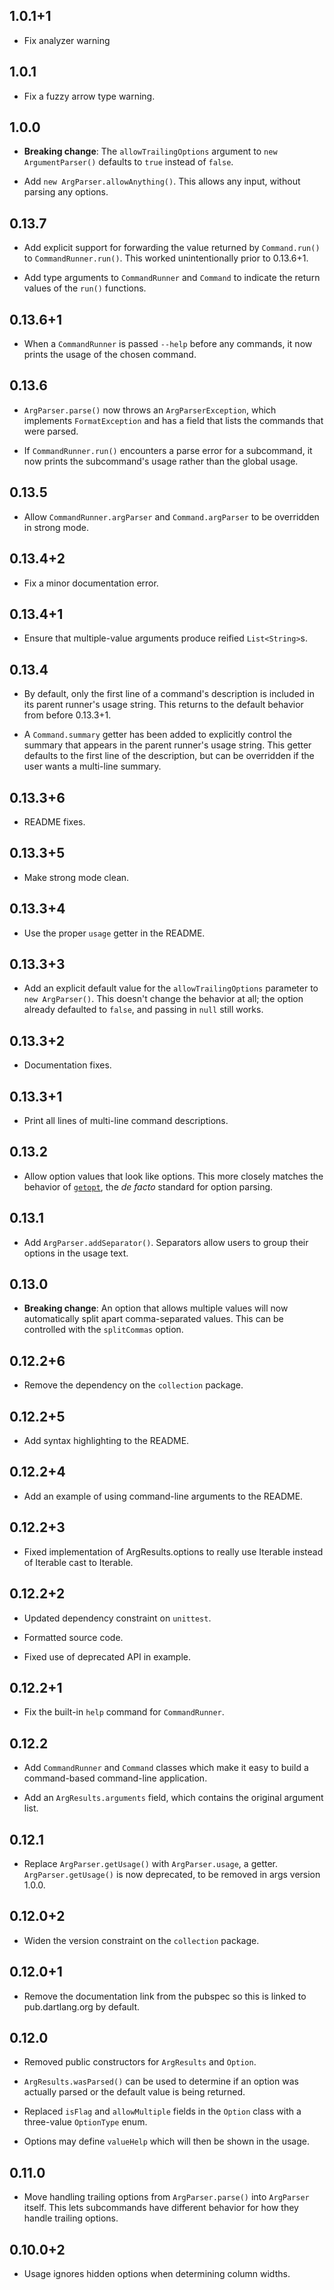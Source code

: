 ## 1.0.1+1

* Fix analyzer warning

## 1.0.1

* Fix a fuzzy arrow type warning.

## 1.0.0

* **Breaking change**: The `allowTrailingOptions` argument to `new
  ArgumentParser()` defaults to `true` instead of `false`.

* Add `new ArgParser.allowAnything()`. This allows any input, without parsing
  any options.

## 0.13.7

* Add explicit support for forwarding the value returned by `Command.run()` to
  `CommandRunner.run()`. This worked unintentionally prior to 0.13.6+1.

* Add type arguments to `CommandRunner` and `Command` to indicate the return
  values of the `run()` functions.

## 0.13.6+1

* When a `CommandRunner` is passed `--help` before any commands, it now prints
  the usage of the chosen command.

## 0.13.6

* `ArgParser.parse()` now throws an `ArgParserException`, which implements
  `FormatException` and has a field that lists the commands that were parsed.

* If `CommandRunner.run()` encounters a parse error for a subcommand, it now
  prints the subcommand's usage rather than the global usage.

## 0.13.5

* Allow `CommandRunner.argParser` and `Command.argParser` to be overridden in
  strong mode.

## 0.13.4+2

* Fix a minor documentation error.

## 0.13.4+1

* Ensure that multiple-value arguments produce reified `List<String>`s.

## 0.13.4

* By default, only the first line of a command's description is included in its
  parent runner's usage string. This returns to the default behavior from
  before 0.13.3+1.

* A `Command.summary` getter has been added to explicitly control the summary
  that appears in the parent runner's usage string. This getter defaults to the
  first line of the description, but can be overridden if the user wants a
  multi-line summary.

## 0.13.3+6

* README fixes.

## 0.13.3+5

* Make strong mode clean.

## 0.13.3+4

* Use the proper `usage` getter in the README.

## 0.13.3+3

* Add an explicit default value for the `allowTrailingOptions` parameter to `new
  ArgParser()`. This doesn't change the behavior at all; the option already
  defaulted to `false`, and passing in `null` still works.

## 0.13.3+2

* Documentation fixes.

## 0.13.3+1

* Print all lines of multi-line command descriptions.

## 0.13.2

* Allow option values that look like options. This more closely matches the
  behavior of [`getopt`][getopt], the *de facto* standard for option parsing.

[getopt]: http://man7.org/linux/man-pages/man3/getopt.3.html

## 0.13.1

* Add `ArgParser.addSeparator()`. Separators allow users to group their options
  in the usage text.

## 0.13.0

* **Breaking change**: An option that allows multiple values will now
  automatically split apart comma-separated values. This can be controlled with
  the `splitCommas` option.

## 0.12.2+6

* Remove the dependency on the `collection` package.

## 0.12.2+5

* Add syntax highlighting to the README.

## 0.12.2+4

* Add an example of using command-line arguments to the README.

## 0.12.2+3

* Fixed implementation of ArgResults.options to really use Iterable<String>
  instead of Iterable<dynamic> cast to Iterable<String>.

## 0.12.2+2

* Updated dependency constraint on `unittest`.

* Formatted source code.

* Fixed use of deprecated API in example.

## 0.12.2+1

* Fix the built-in `help` command for `CommandRunner`.

## 0.12.2

* Add `CommandRunner` and `Command` classes which make it easy to build a
  command-based command-line application.

* Add an `ArgResults.arguments` field, which contains the original argument list.

## 0.12.1

* Replace `ArgParser.getUsage()` with `ArgParser.usage`, a getter.
  `ArgParser.getUsage()` is now deprecated, to be removed in args version 1.0.0.

## 0.12.0+2

* Widen the version constraint on the `collection` package.

## 0.12.0+1

* Remove the documentation link from the pubspec so this is linked to
  pub.dartlang.org by default.

## 0.12.0

* Removed public constructors for `ArgResults` and `Option`.

* `ArgResults.wasParsed()` can be used to determine if an option was actually
  parsed or the default value is being returned.

* Replaced `isFlag` and `allowMultiple` fields in the `Option` class with a
  three-value `OptionType` enum.

* Options may define `valueHelp` which will then be shown in the usage.

## 0.11.0

* Move handling trailing options from `ArgParser.parse()` into `ArgParser`
  itself. This lets subcommands have different behavior for how they handle
  trailing options.

## 0.10.0+2

* Usage ignores hidden options when determining column widths.
